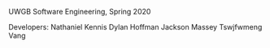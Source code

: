 UWGB Software Engineering, Spring 2020

Developers:
Nathaniel Kennis
Dylan Hoffman
Jackson Massey
Tswjfwmeng Vang
